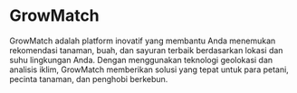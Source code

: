 # GrowMatch
GrowMatch adalah platform inovatif yang membantu Anda menemukan rekomendasi tanaman, buah, dan sayuran terbaik berdasarkan lokasi dan suhu lingkungan Anda. Dengan menggunakan teknologi geolokasi dan analisis iklim, GrowMatch memberikan solusi yang tepat untuk para petani, pecinta tanaman, dan penghobi berkebun. 
